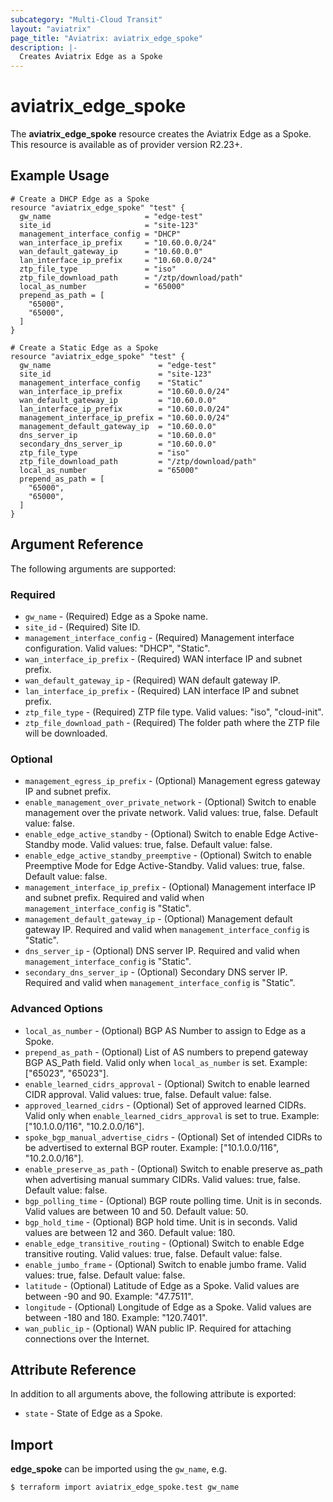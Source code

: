 ```yaml
---
subcategory: "Multi-Cloud Transit"
layout: "aviatrix"
page_title: "Aviatrix: aviatrix_edge_spoke"
description: |-
  Creates Aviatrix Edge as a Spoke
---
```


# aviatrix_edge_spoke

The **aviatrix_edge_spoke** resource creates the Aviatrix Edge as a Spoke. This resource is available as of provider version R2.23+.

## Example Usage

```hcl
# Create a DHCP Edge as a Spoke
resource "aviatrix_edge_spoke" "test" {
  gw_name                     = "edge-test"
  site_id                     = "site-123"
  management_interface_config = "DHCP"
  wan_interface_ip_prefix     = "10.60.0.0/24"
  wan_default_gateway_ip      = "10.60.0.0"
  lan_interface_ip_prefix     = "10.60.0.0/24"
  ztp_file_type               = "iso"
  ztp_file_download_path      = "/ztp/download/path"
  local_as_number             = "65000"
  prepend_as_path = [
    "65000",
    "65000",
  ]
}
```
```hcl
# Create a Static Edge as a Spoke
resource "aviatrix_edge_spoke" "test" {
  gw_name                        = "edge-test"
  site_id                        = "site-123"
  management_interface_config    = "Static"
  wan_interface_ip_prefix        = "10.60.0.0/24"
  wan_default_gateway_ip         = "10.60.0.0"
  lan_interface_ip_prefix        = "10.60.0.0/24"
  management_interface_ip_prefix = "10.60.0.0/24"
  management_default_gateway_ip  = "10.60.0.0"
  dns_server_ip                  = "10.60.0.0"
  secondary_dns_server_ip        = "10.60.0.0"
  ztp_file_type                  = "iso"
  ztp_file_download_path         = "/ztp/download/path"
  local_as_number                = "65000"
  prepend_as_path = [
    "65000",
    "65000",
  ]
}
```

## Argument Reference

The following arguments are supported:

### Required
* `gw_name` - (Required) Edge as a Spoke name.
* `site_id` - (Required) Site ID.
* `management_interface_config` - (Required) Management interface configuration. Valid values: "DHCP", "Static".
* `wan_interface_ip_prefix` - (Required) WAN interface IP and subnet prefix.
* `wan_default_gateway_ip` - (Required) WAN default gateway IP.
* `lan_interface_ip_prefix` - (Required) LAN interface IP and subnet prefix.
* `ztp_file_type` - (Required) ZTP file type. Valid values: "iso", "cloud-init".
* `ztp_file_download_path` - (Required) The folder path where the ZTP file will be downloaded.

### Optional
* `management_egress_ip_prefix` - (Optional) Management egress gateway IP and subnet prefix.
* `enable_management_over_private_network` - (Optional) Switch to enable management over the private network. Valid values: true, false. Default value: false.
* `enable_edge_active_standby` - (Optional) Switch to enable Edge Active-Standby mode. Valid values: true, false. Default value: false.
* `enable_edge_active_standby_preemptive` - (Optional) Switch to enable Preemptive Mode for Edge Active-Standby. Valid values: true, false. Default value: false.
* `management_interface_ip_prefix` - (Optional) Management interface IP and subnet prefix. Required and valid when `management_interface_config` is "Static".
* `management_default_gateway_ip` - (Optional) Management default gateway IP. Required and valid when `management_interface_config` is "Static".
* `dns_server_ip` - (Optional) DNS server IP. Required and valid when `management_interface_config` is "Static".
* `secondary_dns_server_ip` - (Optional) Secondary DNS server IP. Required and valid when `management_interface_config` is "Static".

### Advanced Options
* `local_as_number` - (Optional) BGP AS Number to assign to Edge as a Spoke.
* `prepend_as_path` - (Optional) List of AS numbers to prepend gateway BGP AS_Path field. Valid only when `local_as_number` is set. Example: ["65023", "65023"].
* `enable_learned_cidrs_approval` - (Optional) Switch to enable learned CIDR approval. Valid values: true, false. Default value: false.
* `approved_learned_cidrs` - (Optional) Set of approved learned CIDRs. Valid only when `enable_learned_cidrs_approval` is set to true. Example: ["10.1.0.0/116", "10.2.0.0/16"].
* `spoke_bgp_manual_advertise_cidrs` - (Optional) Set of intended CIDRs to be advertised to external BGP router. Example: ["10.1.0.0/116", "10.2.0.0/16"].
* `enable_preserve_as_path` - (Optional) Switch to enable preserve as_path when advertising manual summary CIDRs. Valid values: true, false. Default value: false.
* `bgp_polling_time` - (Optional) BGP route polling time. Unit is in seconds. Valid values are between 10 and 50. Default value: 50.
* `bgp_hold_time` - (Optional) BGP hold time. Unit is in seconds. Valid values are between 12 and 360. Default value: 180.
* `enable_edge_transitive_routing` - (Optional) Switch to enable Edge transitive routing. Valid values: true, false. Default value: false.
* `enable_jumbo_frame` - (Optional) Switch to enable jumbo frame. Valid values: true, false. Default value: false.
* `latitude` - (Optional) Latitude of Edge as a Spoke. Valid values are between -90 and 90. Example: "47.7511".
* `longitude` - (Optional) Longitude of Edge as a Spoke. Valid values are between -180 and 180. Example: "120.7401".
* `wan_public_ip` - (Optional) WAN public IP. Required for attaching connections over the Internet.

## Attribute Reference

In addition to all arguments above, the following attribute is exported:

* `state` - State of Edge as a Spoke.

## Import

**edge_spoke** can be imported using the `gw_name`, e.g.

```
$ terraform import aviatrix_edge_spoke.test gw_name
```
